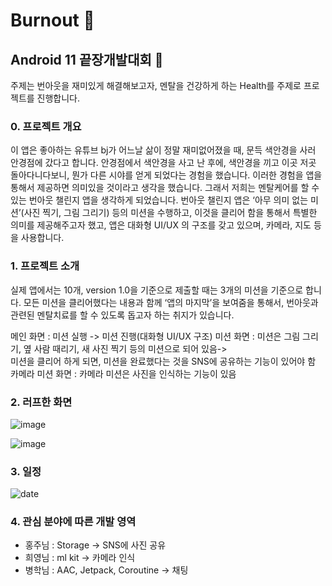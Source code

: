 # Burnout 🧯
## Android 11 끝장개발대회 🔋
주제는 번아웃을 재미있게 해결해보고자, 멘탈을 건강하게 하는 Health를 주제로 프로젝트를 진행합니다.

### 0. 프로젝트 개요

이 앱은 좋아하는 유튜브 bj가 어느날 삶이 정말 재미없어졌을 때, 문득 색안경을 사러 안경점에 갔다고 합니다. 안경점에서 색안경을 사고 난 후에, 색안경을 끼고 이곳 저곳 돌아다니다보니, 뭔가 다른 시야를 얻게 되었다는 경험을 했습니다. 이러한 경험을 앱을 통해서 제공하면 의미있을 것이라고 생각을 했습니다. 그래서 저희는 멘탈케어를 할 수 있는 번아웃 챌린지 앱을 생각하게 되었습니다. 번아웃 챌린지 앱은 ‘아무 의미 없는 미션’(사진 찍기, 그림 그리기) 등의 미션을 수행하고, 이것을 클리어 함을 통해서 특별한 의미를 제공해주고자 했고, 앱은 대화형 UI/UX 의 구조를 갖고 있으며, 카메라, 지도 등을 사용합니다.

### 1. 프로젝트 소개

실제 앱에서는 10개, version 1.0을 기준으로 제출할 때는 3개의 미션을 기준으로 합니다.
모든 미션을 클리어했다는 내용과 함께 ‘앱의 마지막’을 보여줌을 통해서, 번아웃과 관련된 멘탈치료를 할 수 있도록 돕고자 하는 취지가 있습니다.

메인 화면 : 미션 실행 -> 미션 진행(대화형 UI/UX 구조)
미션 화면 : 미션은 그림 그리기, 옆 사람 때리기, 새 사진 찍기 등의 미션으로 되어 있음->  
미션을 클리어 하게 되면, 미션을 완료했다는 것을 SNS에 공유하는 기능이 있어야 함 
카메라 미션 화면 : 카메라 미션은 사진을 인식하는 기능이 있음

### 2. 러프한 화면

![image](https://user-images.githubusercontent.com/22374750/89758160-1f605780-db22-11ea-8880-5b9ed04093ff.png)

![image](https://user-images.githubusercontent.com/22374750/89758212-3acb6280-db22-11ea-8e5d-e8a979664eec.png)

### 3. 일정

![date](https://user-images.githubusercontent.com/22374750/89760983-694c3c00-db28-11ea-98d1-9ec6bd0ace47.png)

### 4. 관심 분야에 따른 개발 영역

- 홍주님 : Storage -> SNS에 사진 공유
- 희영님 : ml kit -> 카메라 인식
- 병학님 : AAC, Jetpack, Coroutine -> 채팅
